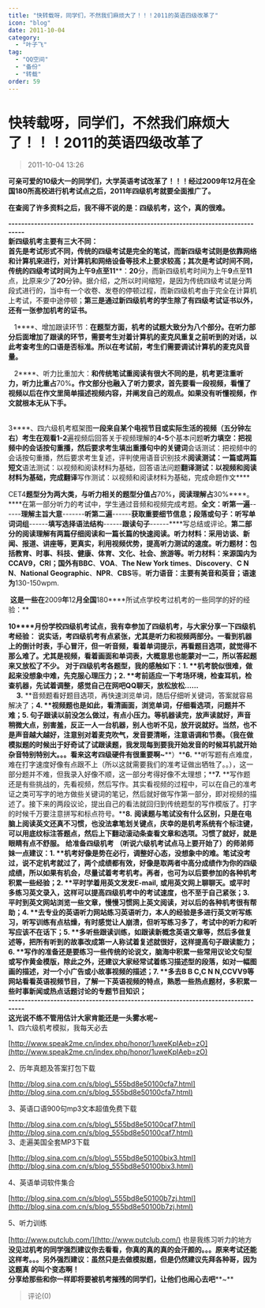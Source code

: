 ```yaml
---
title: "快转载呀，同学们，不然我们麻烦大了！！！2011的英语四级改革了"
icon: "blog"
date: 2011-10-04
category:
  - "叶子飞"
tag:
  - "QQ空间"
  - "备份"
  - "转载"
order: 59
---
```

# 快转载呀，同学们，不然我们麻烦大了！！！2011的英语四级改革了
> 2011-10-04 13:26


**可亲可爱的10级大一的同学们，大学英语考试改革了！！！经过2009年12月在全国180所高校进行机考试点之后，2011年四级机考就要全面推广了。**   

**在查阅了许多资料之后，我不得不说的是：四级机考，这个，真的很难。**  
  
**\---------------------------------------------------------------------------------**  
**新四级机考主要有三大不同：**  
**首先是考试形式不同，传统的四级考试是完全的笔试，而新四级考试则是依靠网络和计算机来进行，对计算机和网络设备等技术上要求较高；****其次是考试时间不同，传统的四级考试时间为上午****9****点至****11****：****20****分，而新四级机考时间为上午****9****点至****11****点，比原来少了****20****分钟。据介绍，之所以时间缩短，是因为传统四级考试是分两段式进行的，当中有一个收卷、发卷的停顿过程，而新四级机考由于完全在计算机上考试，不要中途停顿；****第三是通过新四级机考的学生除了有四级考试证书以外，还有一张参加机考的证书。****   
  
   1****、增加跟读环节：****在题型方面，机考的试题大致分为八个部分。在听力部分后面增加了跟读的环节，需要考生对着计算机的麦克风重复之前听到的对话，以此考查考生的口语是否标准。所以在考试前，考生们需要调试计算机的麦克风音量。****   
  
   2****、听力比重加大：****和传统笔试重阅读有很大不同的是，机考更注重听力，听力比重占****70%****。作文部分也融入了听力要求，首先要看一段视频，看懂了视频以后在作文里简单描述视频内容，并阐发自己的观点。如果没有听懂视频，作文就根本无从下手。****   
  
     
3****、四六级机考框架图****一段来自某个电视节目或实际生活的视频（五分钟左右）****考生在观看****1-2****遍视频后回答关于视频理解的****4-5****个基本问题****听力填空：把视频中的会话按句重播，然后要求考生填出重播句中的关键词****会话测试：把视频中的会话按句重播，然后要求考生复述，评判使用语音识别技术****阅读测试：一篇或两篇短文****语法测试：以视频和阅读材料为基础，回答语法问题****翻译测试：以视频和阅读材料为基础，完成翻译****写作测试：以视频和阅读材料为基础，完成命题作文****  
  
CET4****题型分为两大类，与听力相关的题型分值占****70%****，阅读理解占****30%****。****在第一部分听力的考试中，学生通过音频和视频完成考题。****全文：听第一遍****\------****理解主旨大意****\-------****听第二遍****\------****获取重要细节信息；段落或句子：听写单词词组****\------****填写选择语法结构****\------****跟读句子****\------****写总结或评论。****第二部分的阅读理解有两篇仔细阅读和一篇长篇的快速阅读。****听力材料：采用访谈、新闻、报道、讲座等，更真实，利用视频优势，提高听力测试的速度。****听力题材：包括教育、时事、科技、健康、体育、文化、社会、旅游等。****听力材料：来源国内为****CCAV9****，****CRI****；国外有****BBC****、****VOA****、****The New York times****、****Discovery****、****C N N****、****National Geographic****、****NPR****、****CBS****等。****听力语音：主要有美音和英音；语速为****130-150wpm.   
  
 ****这是一些在****2009****年****12****月全国****180****所试点学校考过机考的一些同学的好的经验：**  
  
**10****月份学校四级机考试点，我有幸参加了四级机考，与大家分享一下四级机考经验：** **说实话，考四级机考有点紧张，尤其是听力和视频两部分。一看到机器上的倒计时表，手心冒汗，但一听音频，看着单词提示，再看题目选项，就觉得不那么难了。尤其是视频，看着画面和单词表，大概意思也能蒙对一二，所以答起题来又放松了不少。** **对于四级机考各题型，我的感触如下：****1.** **机考貌似很难，做起来没想象中难，先克服心理压力；****2.** **考前适应一下考场环境，检查耳机，检查机器，先试着调整，感觉自己在网吧****QQ****聊天，放松放松****……  
     3.** **音频题看好题目选项，再快速浏览单词，随后仔细听关键词，答案就容易解决了；****4.** **视频题也是如此，看清画面，浏览单词，仔细看选项，问题并不难；****5.** **句子跟读以前没怎么做过，有点小压力。等机器读完，放声读就好，声音稍微大点，别害羞，反正一人一台机器，别人也听不见，放开说就好。当然，也不是声音越大越好，注意别对着麦克吹气，发音要清晰，注意语调和节奏。（我在做模拟题的时候出于好奇试了试跟读题，我发现每到要我开始发音的时候耳机就开始杂音特别特别大。。。看来这考四级硬件有很重要啊****~****）****6.** **听写题有点难度，难在打字速度好像有点跟不上（所以这就需要我们的准考证做出牺牲了。。），这一部分题并不难，但我录入好像不顺，这一部分考得好像不太理想；****7.** **写作题还是有些挑战的，先看视频，然后写作。其实看视频的过程中，可以在自己的准考证之类可写字的地方做些关键词的笔记，然后就好做写作第一部分，即对视频的描述了。接下来的两段议论，提出自己的看法就回归到传统题型的写作模版了。打字的时候千万要注意拼写和标点符号。****8.** **阅读题与笔试没有什么区别，只是在电脑上阅读英文还真不习惯，也没法拿笔划关键点，庆幸的是机考系统有个标注键，可以用底纹标注答题点，然后上下翻动滚动条查看文章和选项。习惯了就好，就是眼睛有点不舒服。** **给准备四级机考**  **（听说六级机考试点马上要开始了）的师弟师妹一点建议：****1.** **机考好像是势在必行，调整好心态，没想象中的难。笔试没考过，说不定机考就过了，两个成绩都有效，好像是取两者中高分成绩作为你的四级成绩，所以如果有机会，尽量试着考考机考。再者，也可为以后要参加的各种机考积累一些经验；****2.** **平时学着用英文发发****E-mail,** **或用英文网上聊聊天。或平时多练习英文录入，这样可以提高四级机考中的考试速度，也不至于自己紧张；****3.** **平时到英文网站浏览一些文章，慢慢习惯网上英文阅读，对以后的各种机考很有帮助；****4.** **去专业的英语听力网站练习英语听力，本人的经验是多进行英文听写练习，听写训练有点枯燥，有时感觉让人崩溃，但听写练习多了，考试中的听力和听写应该不在话下；****5.** **多听些跟读训练，如跟读新概念英语文章等，然后多做复述等，把所有听到的故事改成第一人称试着复述就很好，这样提高句子跟读能力；****6.** **写作的准备还是要练习一些传统的论说文，脑海中积累一些常用议论文句型或写作黄金模版，除此之外，还建议大家经常试着练习描述型的段落，如对一幅图画的描述，对一个小广告或小故事视频的描述；****7.** **多去****B B C,C N N,CCVV9****等网站看看英语视频节目，了解一下英语视频的特点，熟悉一些热点题材，多积累一些时事新闻或热点话题讨论的专题节目知识；**  
**\---------------------------------------------------------------------------------**  
**这光说不练不管用估计大家肯能还是一头雾水呢****~**  
1、四六级机考模拟，我每天必去  
  
[http://www.speak2me.cn/index.php/honor/1uweKpIAeb=zO](http://www.speak2me.cn/index.php/honor/1uweKpIAeb=zO)  
  
2、历年真题及答案打包下载  
  
[http://blog.sina.com.cn/s/blog\_555bd8e50100cfa7.html](http://blog.sina.com.cn/s/blog_555bd8e50100cfa7.html)  
  
 3、英语口语900句mp3文本超值免费下载  
  
 [http://blog.sina.com.cn/s/blog\_555bd8e50100caf7.html](http://blog.sina.com.cn/s/blog_555bd8e50100caf7.html)  
3、走遍美国全套MP3下载  
  
[http://blog.sina.com.cn/s/blog\_555bd8e50100bix3.html](http://blog.sina.com.cn/s/blog_555bd8e50100bix3.html)  
  
4、英语单词软件集合  
  
[http://blog.sina.com.cn/s/blog\_555bd8e50100b7zj.html](http://blog.sina.com.cn/s/blog_555bd8e50100b7zj.html)  
  
5、听力训练  
  
[http://www.putclub.com/](http://www.putclub.com/) 也是我练习听力的地方  
**没见过机考的同学强烈建议你去看看，你真的真的真的会汗颜的。。。原来考试还能这样考。。。另外强烈建议：虽然只是去做模拟题，但是仍然建议先拜各种哥，因为这题真** **的叫个变态啊！**  
**分享给那些和你一样即将要被机考摧残的同学们，让他们也闹心去吧****~**
> 评论(0)

